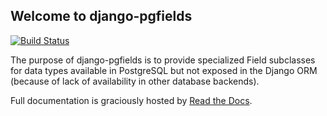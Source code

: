 ## Welcome to django-pgfields

[![Build Status](https://travis-ci.org/lukesneeringer/django-pgfields.png?branch=master)](https://travis-ci.org/lukesneeringer/django-pgfields)

The purpose of django-pgfields is to provide specialized Field subclasses
for data types available in PostgreSQL but not exposed in the Django ORM
(because of lack of availability in other database backends).

Full documentation is graciously hosted by [Read the Docs](https://django-pgfields.readthedocs.org/en/latest/).
